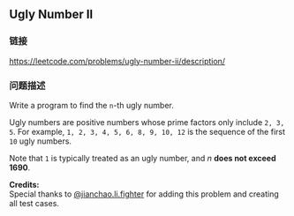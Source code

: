 ## Ugly Number II  
### 链接  
https://leetcode.com/problems/ugly-number-ii/description/  
### 问题描述

Write a program to find the `n`-th ugly number.



Ugly numbers are positive numbers whose prime factors only include `2, 3, 5`. For example, `1, 2, 3, 4, 5, 6, 8, 9, 10, 12` is the sequence of the first `10` ugly numbers.



Note that `1` is typically treated as an ugly number, and *n* **does not exceed 1690**.


**Credits:**<br />Special thanks to [@jianchao.li.fighter](https://leetcode.com/discuss/user/jianchao.li.fighter) for adding this problem and creating all test cases.
